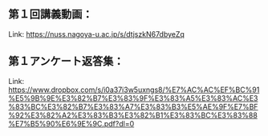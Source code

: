 ## 第１回講義動画：<br>
Link:
https://nuss.nagoya-u.ac.jp/s/dtjszkN67dbyeZq


## 第１アンケート返答集：<br>
Link:
https://www.dropbox.com/s/i0a37i3w5uxngs8/%E7%AC%AC%EF%BC%91%E5%9B%9E%E3%82%B7%E3%83%9F%E3%83%A5%E3%83%AC%E3%83%BC%E3%82%B7%E3%83%A7%E3%83%B3%E5%AE%9F%E7%BF%92%E3%82%A2%E3%83%B3%E3%82%B1%E3%83%BC%E3%83%88%E7%B5%90%E6%9E%9C.pdf?dl=0
